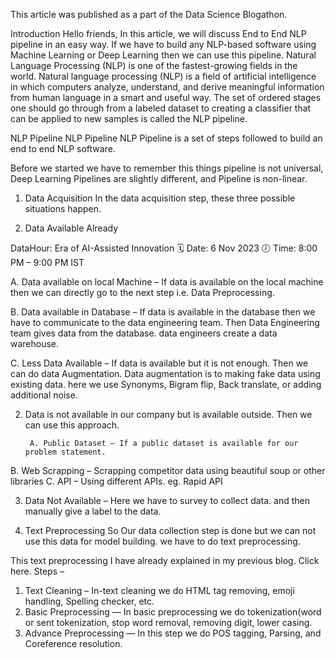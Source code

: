 
This article was published as a part of the Data Science Blogathon.

Introduction
Hello friends, In this article, we will discuss End to End NLP pipeline in an easy way. If we have to build any NLP-based software using Machine Learning or Deep Learning then we can use this pipeline. Natural Language Processing (NLP) is one of the fastest-growing fields in the world. Natural language processing (NLP) is a field of artificial intelligence in which computers analyze, understand, and derive meaningful information from human language in a smart and useful way. The set of ordered stages one should go through from a labeled dataset to creating a classifier that can be applied to new samples is called the NLP pipeline.

NLP Pipeline
NLP Pipeline
NLP Pipeline is a set of steps followed to build an end to end NLP software.

Before we started we have to remember this things pipeline is not universal, Deep Learning Pipelines are slightly different, and Pipeline is non-linear.

1. Data Acquisition
In the data acquisition step, these three possible situations happen.

1. Data Available Already


DataHour: Era of AI-Assisted Innovation
🗓️ Date: 6 Nov 2023 🕖 Time: 8:00 PM – 9:00 PM IST

A. Data available on local Machine – If data is available on the local machine then we can directly go to the next step i.e. Data Preprocessing.

B. Data available in Database – If data is available in the database then we have to communicate to the data engineering team. Then Data Engineering team gives data from the database. data engineers create a data warehouse.

C. Less Data Available – If data is available but it is not enough. Then we can do data Augmentation. Data augmentation is to making fake data using existing data. here we use Synonyms, Bigram flip, Back translate, or adding additional noise.

2. Data is not available in our company but is available outside. Then we can use this approach.

        A. Public Dataset – If a public dataset is available for our problem statement.
B. Web Scrapping –  Scrapping competitor data using beautiful soup or other libraries
C. API – Using different APIs. eg. Rapid API

3. Data Not Available – Here we have to survey to collect data. and then manually give a label to the data.

2. Text Preprocessing
So Our data collection step is done but we can not use this data for model building. we have to do text preprocessing.

This text preprocessing I have already explained in my previous blog. Click here.
Steps –
1. Text Cleaning – In-text cleaning we do HTML tag removing, emoji handling, Spelling checker, etc.
2. Basic Preprocessing — In basic preprocessing we do tokenization(word or sent tokenization, stop word removal, removing digit, lower casing.
3. Advance Preprocessing — In this step we do POS tagging, Parsing, and Coreference resolution.